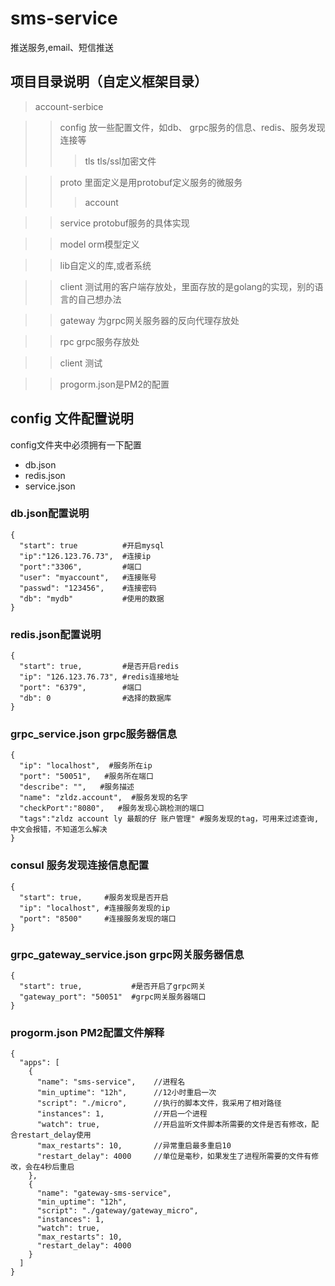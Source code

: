 # sms-service
推送服务,email、短信推送

## 项目目录说明（自定义框架目录）

> account-serbice

>>config 放一些配置文件，如db、 grpc服务的信息、redis、服务发现连接等
>>>tls tls/ssl加密文件

>>proto 里面定义是用protobuf定义服务的微服务
>>>account 

>>service  protobuf服务的具体实现

>>model orm模型定义

>>lib自定义的库,或者系统

>> client 测试用的客户端存放处，里面存放的是golang的实现，别的语言的自己想办法

>> gateway 为grpc网关服务器的反向代理存放处

>> rpc grpc服务存放处

>>client 测试

>>progorm.json是PM2的配置



## config 文件配置说明

config文件夹中必须拥有一下配置
- db.json
- redis.json
- service.json


### db.json配置说明

```
{
  "start": true          #开启mysql
  "ip":"126.123.76.73",  #连接ip
  "port":"3306",         #端口
  "user": "myaccount",   #连接账号
  "passwd": "123456",    #连接密码
  "db": "mydb"           #使用的数据
}

```

### redis.json配置说明

```
{
  "start": true,         #是否开启redis
  "ip": "126.123.76.73", #redis连接地址
  "port": "6379",        #端口
  "db": 0                #选择的数据库
}
```


### grpc_service.json grpc服务器信息
```
{
  "ip": "localhost",  #服务所在ip
  "port": "50051",   #服务所在端口
  "describe": "",   #服务描述
  "name": "zldz.account",  #服务发现的名字
  "checkPort":"8080",   #服务发现心跳检测的端口
  "tags":"zldz account ly 最靓的仔 账户管理" #服务发现的tag，可用来过滤查询,中文会报错，不知道怎么解决
}
```


### consul 服务发现连接信息配置

```
{
  "start": true,     #服务发现是否开启
  "ip": "localhost", #连接服务发现的ip
  "port": "8500"     #连接服务发现的端口
}

```

### grpc_gateway_service.json grpc网关服务器信息
```
{
  "start": true,           #是否开启了grpc网关
  "gateway_port": "50051"  #grpc网关服务器端口
}
```

### progorm.json  PM2配置文件解释
```
{
  "apps": [
    {
      "name": "sms-service",    //进程名
      "min_uptime": "12h",      //12小时重启一次
      "script": "./micro",      //执行的脚本文件，我采用了相对路径
      "instances": 1,           //开启一个进程
      "watch": true,            //开启监听文件脚本所需要的文件是否有修改，配合restart_delay使用
      "max_restarts": 10,       //异常重启最多重启10
      "restart_delay": 4000     //单位是毫秒，如果发生了进程所需要的文件有修改，会在4秒后重启
    },
    {
      "name": "gateway-sms-service",
      "min_uptime": "12h",
      "script": "./gateway/gateway_micro",
      "instances": 1,
      "watch": true,
      "max_restarts": 10,
      "restart_delay": 4000
    }
  ]
}
```